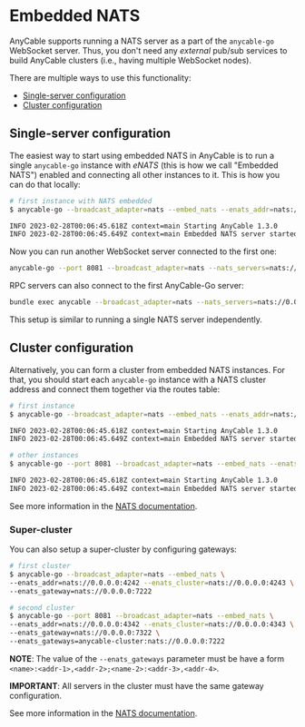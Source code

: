 # Embedded NATS

AnyCable supports running a NATS server as a part of the `anycable-go` WebSocket server. Thus, you don't need any _external_ pub/sub services to build AnyCable clusters (i.e., having multiple WebSocket nodes).

There are multiple ways to use this functionality:

- [Single-server configuration](#single-server-configuration)
- [Cluster configuration](#cluster-configuration)

## Single-server configuration

The easiest way to start using embedded NATS in AnyCable is to run a single `anycable-go` instance with _eNATS_ (this is how we call "Embedded NATS") enabled and connecting all other instances to it. This is how you can do that locally:

```sh
# first instance with NATS embedded
$ anycable-go --broadcast_adapter=nats --embed_nats --enats_addr=nats://0.0.0.0:4242

INFO 2023-02-28T00:06:45.618Z context=main Starting AnyCable 1.3.0
INFO 2023-02-28T00:06:45.649Z context=main Embedded NATS server started: nats://127.0.0.1:4242
```

Now you can run another WebSocket server connected to the first one:

```sh
anycable-go --port 8081 --broadcast_adapter=nats --nats_servers=nats://0.0.0.0:4242
```

RPC servers can also connect to the first AnyCable-Go server:

```sh
bundle exec anycable --broadcast_adapter=nats --nats_servers=nats://0.0.0.0:4242
```

This setup is similar to running a single NATS server independently.

## Cluster configuration

Alternatively, you can form a cluster from embedded NATS instances. For that, you should start each `anycable-go` instance with a NATS cluster address and connect them together via the routes table:

```sh
# first instance
$ anycable-go --broadcast_adapter=nats --embed_nats --enats_addr=nats://0.0.0.0:4242 --enats_cluster=nats://0.0.0.0:4243

INFO 2023-02-28T00:06:45.618Z context=main Starting AnyCable 1.3.0
INFO 2023-02-28T00:06:45.649Z context=main Embedded NATS server started: nats://127.0.0.1:4242 (cluster: nats://0.0.0.0:4243, cluster_name: anycable-cluster)

# other instances
$ anycable-go --port 8081 --broadcast_adapter=nats --embed_nats --enats_addr=nats://0.0.0.0:4342 --enats_cluster=nats://0.0.0.0:4343 --enats_cluster_routes=nats://0.0.0.0:4243

INFO 2023-02-28T00:06:45.618Z context=main Starting AnyCable 1.3.0
INFO 2023-02-28T00:06:45.649Z context=main Embedded NATS server started: nats://127.0.0.1:4342 (cluster: nats://0.0.0.0:4343, cluster_name: anycable-cluster, routes: nats://0.0.0.0:4243)
```

See more information in the [NATS documentation](https://docs.nats.io/running-a-nats-service/configuration/clustering).

### Super-cluster

You can also setup a super-cluster by configuring gateways:

```sh
# first cluster
$ anycable-go --broadcast_adapter=nats --embed_nats \
--enats_addr=nats://0.0.0.0:4242 --enats_cluster=nats://0.0.0.0:4243 \
--enats_gateway=nats://0.0.0.0:7222

# second cluster
$ anycable-go --port 8081 --broadcast_adapter=nats --embed_nats \
--enats_addr=nats://0.0.0.0:4342 --enats_cluster=nats://0.0.0.0:4343 \
--enats_gateway=nats://0.0.0.0:7322 \
--enats_gateways=anycable-cluster:nats://0.0.0.0:7222
```

**NOTE**: The value of the `--enats_gateways` parameter must be have a form `<name>:<addr-1>,<addr-2>;<name-2>:<addr-3>,<addr-4>`.

**IMPORTANT**: All servers in the cluster must have the same gateway configuration.

See more information in the [NATS documentation](https://docs.nats.io/running-a-nats-service/configuration/clustering).
